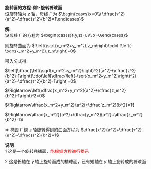 **旋转面的方程-例1-旋转椭球面**  
设旋转轴为 $z$ 轴，母线 $\Gamma$ 为 $\begin{cases}x=0\\\ \dfrac{y^2}{a^2}+\dfrac{z^2}{b^2}=1\end{cases}$  
  
**解**:  
设母线 $\Gamma$ 的方程为 $\begin{cases}f(y,z)=0\\\ x=0\end{cases}$  
  
则旋转曲面为 $f\left(\sqrt{x_m^2+y_m^2},z_m\right)\cdot f\left(-\sqrt{x_m^2+y_m^2},z_m\right)=0$  
  
带入公式得:  
  
$\left[\dfrac{\left(\sqrt{x_m^2+y_m^2}\right)^2}{a^2}+\dfrac{z^2}{b^2}-1\right]\cdot\left[\dfrac{\left(-\sqrt{x_m^2+y_m^2}\right)^2}{a^2}+\dfrac{z^2}{b^2}-1\right]=0$  
  
$\Rightarrow\left(\dfrac{x_m^2+y_m^2}{a^2}+\dfrac{z_m^2}{b^2}-1\right)^2=0$  
  
$\Rightarrow\dfrac{x_m^2+y_m^2}{a^2}+\dfrac{z_m^2}{b^2}=1$  
  
$\Rightarrow\dfrac{x_m^2}{a^2}+\dfrac{y_m^2}{a^2}+\dfrac{z_m^2}{b^2}=1$  
  
$\Rightarrow$ 椭圆 $\Gamma$ 绕 $z$ 轴旋转得到的曲面方程为 $\dfrac{x^2}{a^2}+\dfrac{y^2}{a^2}+\dfrac{z^2}{b^2}=1$  
  
**说明**  
1 这是一个旋转椭球面，<font color=red>能根据方程进行换元</font>  
  
2 这是长轴在 $y$ 轴上旋转而成的椭球面，还有短轴在 $y$ 轴上旋转成的椭球面  
